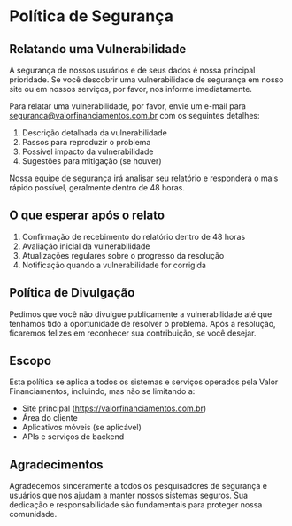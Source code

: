 # Política de Segurança

## Relatando uma Vulnerabilidade

A segurança de nossos usuários e de seus dados é nossa principal prioridade. Se você descobrir uma vulnerabilidade de segurança em nosso site ou em nossos serviços, por favor, nos informe imediatamente.

Para relatar uma vulnerabilidade, por favor, envie um e-mail para seguranca@valorfinanciamentos.com.br com os seguintes detalhes:

1. Descrição detalhada da vulnerabilidade
2. Passos para reproduzir o problema
3. Possível impacto da vulnerabilidade
4. Sugestões para mitigação (se houver)

Nossa equipe de segurança irá analisar seu relatório e responderá o mais rápido possível, geralmente dentro de 48 horas.

## O que esperar após o relato

1. Confirmação de recebimento do relatório dentro de 48 horas
2. Avaliação inicial da vulnerabilidade
3. Atualizações regulares sobre o progresso da resolução
4. Notificação quando a vulnerabilidade for corrigida

## Política de Divulgação

Pedimos que você não divulgue publicamente a vulnerabilidade até que tenhamos tido a oportunidade de resolver o problema. Após a resolução, ficaremos felizes em reconhecer sua contribuição, se você desejar.

## Escopo

Esta política se aplica a todos os sistemas e serviços operados pela Valor Financiamentos, incluindo, mas não se limitando a:

- Site principal (https://valorfinanciamentos.com.br)
- Área do cliente
- Aplicativos móveis (se aplicável)
- APIs e serviços de backend

## Agradecimentos

Agradecemos sinceramente a todos os pesquisadores de segurança e usuários que nos ajudam a manter nossos sistemas seguros. Sua dedicação e responsabilidade são fundamentais para proteger nossa comunidade.
